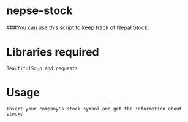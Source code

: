 # nepse-stock

###You can use this script to keep track of Nepal Stock.

Libraries required
============
    BeautifulSoup and requests

Usage
============
    Insert your company's stock symbol and get the information about stocks 
